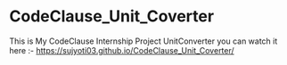 # CodeClause_Unit_Coverter
This is My CodeClause Internship Project UnitConverter
you can watch it here :-
https://sujyoti03.github.io/CodeClause_Unit_Coverter/
